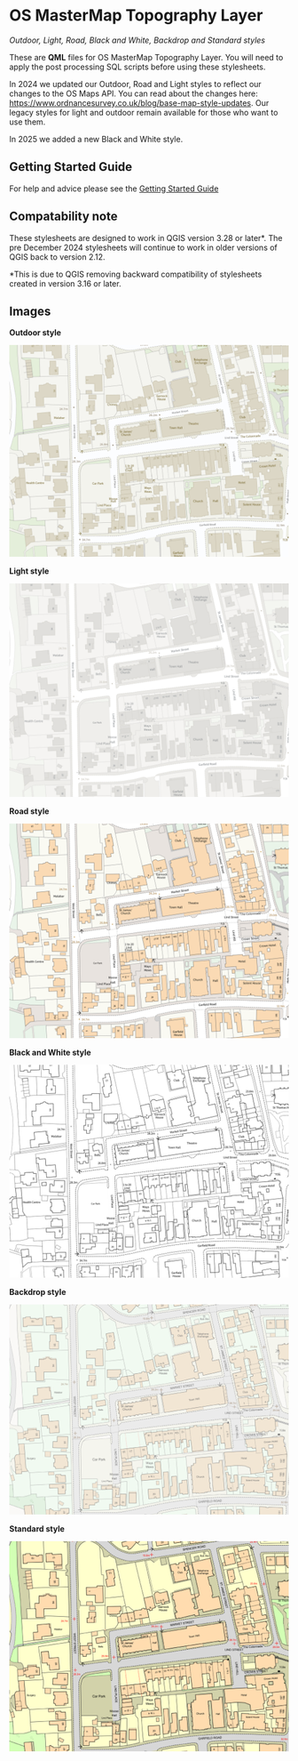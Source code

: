 # OS MasterMap Topography Layer
*Outdoor, Light, Road, Black and White, Backdrop and Standard styles*

These are **QML** files for OS MasterMap Topography Layer. You will need to apply the post processing SQL scripts before using these stylesheets.

In 2024 we updated our Outdoor, Road and Light styles to reflect our changes to the OS Maps API. You can read about the changes here: https://www.ordnancesurvey.co.uk/blog/base-map-style-updates. Our legacy styles for light and outdoor remain available for those who want to use them.

In 2025 we added a new Black and White style.

## Getting Started Guide

For help and advice please see the [Getting Started Guide](https://github.com/OrdnanceSurvey/OSMM-Topography-Layer-stylesheets/blob/master/Getting%20Started%20Guide%20-%20Styling%20OSMM%20Topography%20Layer.pdf)

## Compatability note
These stylesheets are designed to work in QGIS version 3.28 or later*. The pre December 2024 stylesheets will continue to work in older versions of QGIS back to version 2.12.

*This is due to QGIS removing backward compatibility of stylesheets created in version 3.16 or later.

## Images

**Outdoor style**

![Outdoor style](https://github.com/OrdnanceSurvey/OSMM-Topography-Layer-stylesheets/blob/73ead88ec45e5c28508b5f64a4a78815f1638747/Schema%20version%209/Stylesheets/GML%20stylesheets/QGIS%20stylesheets%20(QML)/images/Outdoor-2.png)


**Light style**

![Light style](https://github.com/OrdnanceSurvey/OSMM-Topography-Layer-stylesheets/blob/73ead88ec45e5c28508b5f64a4a78815f1638747/Schema%20version%209/Stylesheets/GML%20stylesheets/QGIS%20stylesheets%20(QML)/images/Light-2.png)


**Road style**

![Road style](https://github.com/OrdnanceSurvey/OSMM-Topography-Layer-stylesheets/blob/73ead88ec45e5c28508b5f64a4a78815f1638747/Schema%20version%209/Stylesheets/GML%20stylesheets/QGIS%20stylesheets%20(QML)/images/Road-1.png)


**Black and White style**

![Black and White style](https://github.com/OrdnanceSurvey/OSMM-Topography-Layer-stylesheets/blob/b6522e86f065e0e92b204b2b9b774d79841e3fd9/Schema%20version%209/Stylesheets/GML%20stylesheets/QGIS%20stylesheets%20(QML)/images/Black%20and%20White.png)


**Backdrop style**

![Backdrop style](https://github.com/OrdnanceSurvey/OSMM-Topography-Layer-stylesheets/blob/master/Schema%20version%209/Stylesheets/GML%20stylesheets/QGIS%20stylesheets%20(QML)/images/Backdrop-1.png)


**Standard style**

![Standard style](https://github.com/OrdnanceSurvey/OSMM-Topography-Layer-stylesheets/blob/master/Schema%20version%209/Stylesheets/GML%20stylesheets/QGIS%20stylesheets%20(QML)/images/Standard-1.png)



